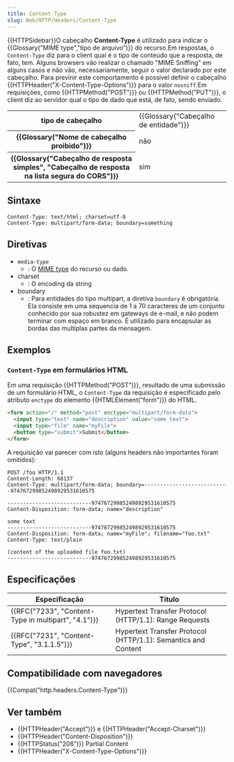 ```yaml
---
title: Content-Type
slug: Web/HTTP/Headers/Content-Type
---
```


{{HTTPSidebar}}O cabeçalho **Content-Type** é utilizado para indicar o {{Glossary("MIME type","tipo de arquivo")}} do recurso.Em respostas, o `Content-Type` diz para o client qual é o tipo de conteúdo que a resposta, de fato, tem. Alguns browsers vão realizar o chamado "MIME Sniffing" em alguns casos e não vão, necessariamente, seguir o valor declarado por este cabeçalho. Para previnir este comportamento é possível definir o cabeçalho {{HTTPHeader("X-Content-Type-Options")}} para o valor `nosniff`.Em requisições, como {{HTTPMethod("POST")}} ou {{HTTPMethod("PUT")}}, o client diz ao servidor qual o tipo de dado que está, de fato, sendo enviado.

<table class="properties">
  <tbody>
    <tr>
      <th scope="row">tipo de cabeçalho</th>
      <td>{{Glossary("Cabeçalho de entidade")}}</td>
    </tr>
    <tr>
      <th scope="row">
        {{Glossary("Nome de cabeçalho proibido")}}
      </th>
      <td>não</td>
    </tr>
    <tr>
      <th scope="row">
        {{Glossary("Cabeçalho de resposta simples", "Cabeçalho de resposta na lista segura do CORS")}}
      </th>
      <td>sim</td>
    </tr>
  </tbody>
</table>

## Sintaxe

```
Content-Type: text/html; charset=utf-8
Content-Type: multipart/form-data; boundary=something
```

## Diretivas

- `media-type`
  - : O [MIME type](/pt-BR/docs/Web/HTTP/Basics_of_HTTP/MIME_types) do recurso ou dado.
- charset
  - : O encoding da string
- boundary
  - : Para entidades do tipo multipart, a diretiva `boundary` é obrigatória. Ela consiste em uma sequencia de 1 a 70 caracteres de um conjunto conhecido por sua robustez em gateways de e-mail, e não podem terminar com espaço em branco. É utilizado para encapsular as bordas das multiplas partes da mensagem.

## Exemplos

### `Content-Type` em formulários HTML

Em uma requisição {{HTTPMethod("POST")}}, resultado de uma submissão de um formulário HTML, o `Content-Type` da requisição é especificado pelo atributo `enctype` do elemento {{HTMLElement("form")}} do HTML.

```html
<form action="/" method="post" enctype="multipart/form-data">
  <input type="text" name="description" value="some text">
  <input type="file" name="myFile">
  <button type="submit">Submit</button>
</form>
```

A requisição vai parecer com isto (alguns headers não importantes foram omitidos):

```
POST /foo HTTP/1.1
Content-Length: 68137
Content-Type: multipart/form-data; boundary=---------------------------974767299852498929531610575

---------------------------974767299852498929531610575
Content-Disposition: form-data; name="description"

some text
---------------------------974767299852498929531610575
Content-Disposition: form-data; name="myFile"; filename="foo.txt"
Content-Type: text/plain

(content of the uploaded file foo.txt)
---------------------------974767299852498929531610575
```

## Especificações

| Especificação                                                        | Título                                                        |
| -------------------------------------------------------------------- | ------------------------------------------------------------- |
| {{RFC("7233", "Content-Type in multipart", "4.1")}} | Hypertext Transfer Protocol (HTTP/1.1): Range Requests        |
| {{RFC("7231", "Content-Type", "3.1.1.5")}}             | Hypertext Transfer Protocol (HTTP/1.1): Semantics and Content |

## Compatibilidade com navegadores

{{Compat("http.headers.Content-Type")}}

## Ver também

- {{HTTPHeader("Accept")}} e {{HTTPHeader("Accept-Charset")}}
- {{HTTPHeader("Content-Disposition")}}
- {{HTTPStatus("206")}} Partial Content
- {{HTTPHeader("X-Content-Type-Options")}}
